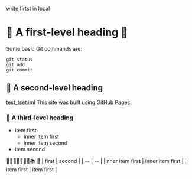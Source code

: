 write firtst in local

# :speech_balloon: A first-level heading :speech_balloon:
Some basic Git commands are:
```
git status
git add
git commit
```
## :milky_way: A second-level heading
[test_tset.iml](./test_tset.iml)
This site was built using [GitHub Pages](https://pages.github.com/).


### :page_facing_up: A third-level heading
- item first
   - inner item first
   - inner item second
- item second

:closed_book::green_book::orange_book::blue_book::notebook::notebook_with_decorative_cover::ledger::books:
:bookmark:
| first | second | 
| -- | --                  |
|inner item first | inner item first |
| item first | item first |

